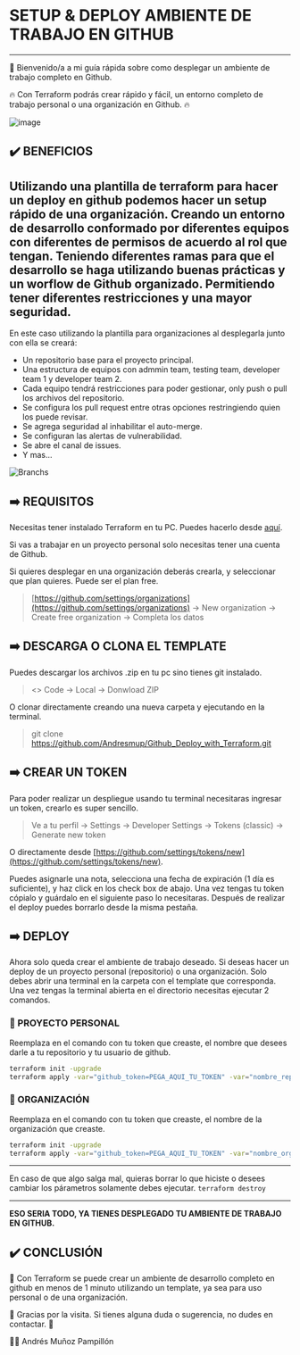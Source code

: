 # SETUP & DEPLOY AMBIENTE DE TRABAJO EN GITHUB
---
👋 Bienvenido/a a mi guía rápida sobre como desplegar un ambiente de trabajo completo en Github.

🔥 Con Terraform podrás crear rápido y fácil, un entorno completo de trabajo personal o una organización en Github. 🔥

![image](https://github.com/Andresmup/Github_Deploy_with_Terraform/assets/77512331/224cb9c0-fc89-4e6d-b288-d80d3b139d3c)

## ✔️​ BENEFICIOS

Utilizando una plantilla de terraform para hacer un deploy en github podemos hacer un setup rápido de una organización. 
Creando un entorno de desarrollo conformado por diferentes equipos con diferentes de permisos de acuerdo al rol que tengan.
Teniendo diferentes ramas para que el desarrollo se haga utilizando buenas prácticas y un worflow de Github organizado.
Permitiendo tener diferentes restricciones y una mayor seguridad.
---
En este caso utilizando la plantilla para organizaciones al desplegarla junto con ella se creará:
 - Un repositorio base para el proyecto principal.
 - Una estructura de equipos con admmin team, testing team, developer team 1 y developer team 2.
 - Cada equipo tendrá restricciones para poder gestionar, only push o pull los archivos del repositorio.
 - Se configura los pull request entre otras opciones restringiendo quien los puede revisar.
 - Se agrega seguridad al inhabilitar el auto-merge.
 - Se configuran las alertas de vulnerabilidad.
 - Se abre el canal de issues.
 - Y mas...

![Branchs](https://github.com/Andresmup/Github_Deploy_with_Terraform/assets/77512331/88ef6e74-bc61-4063-9171-0bc518684d84)


## ➡️ REQUISITOS

Necesitas tener instalado Terraform en tu PC. Puedes hacerlo desde [aquí](https://developer.hashicorp.com/terraform/install).

Si vas a trabajar en un proyecto personal solo necesitas tener una cuenta de Github.

Si quieres desplegar en una organización deberás crearla, y seleccionar que plan quieres. Puede ser el plan free.
>   [https://github.com/settings/organizations](https://github.com/settings/organizations) -> New organization -> Create free organization -> Completa los datos

## ➡️ DESCARGA O CLONA EL TEMPLATE

Puedes descargar los archivos .zip en tu pc sino tienes git instalado.
> <> Code -> Local -> Donwload ZIP

O clonar directamente creando una nueva carpeta y ejecutando en la terminal.
>  git clone https://github.com/Andresmup/Github_Deploy_with_Terraform.git

## ➡️ CREAR UN TOKEN

Para poder realizar un despliegue usando tu terminal necesitaras ingresar un token, crearlo es super sencillo.

> Ve a tu perfil -> Settings -> Developer Settings -> Tokens (classic) -> Generate new token

O directamente desde [https://github.com/settings/tokens/new](https://github.com/settings/tokens/new).

Puedes asignarle una nota, selecciona una fecha de expiración (1 día es suficiente), y haz click en los check box de abajo. 
Una vez tengas tu token cópialo y guárdalo en el siguiente paso lo necesitaras. Después de realizar el deploy puedes borrarlo desde la misma pestaña.

## ➡️ DEPLOY

Ahora solo queda crear el ambiente de trabajo deseado. Si deseas hacer un deploy de un proyecto personal (repositorio) o una organización.
Solo debes abrir una terminal en la carpeta con el template que corresponda.
Una vez tengas la terminal abierta en el directorio necesitas ejecutar 2 comandos.

### 🔹​​ PROYECTO PERSONAL
Reemplaza en el comando con tu token que creaste, el nombre que desees darle a tu repositorio y tu usuario de github.
```sh
terraform init -upgrade
terraform apply -var="github_token=PEGA_AQUI_TU_TOKEN" -var="nombre_repositorio=NOMBRE_REPOSITORIO" -var="nombre_usuario=GITHUB_USER" -auto-approve
```
### 🔹​ ORGANIZACIÓN
Reemplaza en el comando con tu token que creaste, el nombre de la organización que creaste.
```sh
terraform init -upgrade
terraform apply -var="github_token=PEGA_AQUI_TU_TOKEN" -var="nombre_organizacion=GITHUB_ORGANIZATION" -auto-approve
```

---
En caso de que algo salga mal, quieras borrar lo que hiciste o desees cambiar los párametros solamente debes ejecutar.
```terraform destroy```

---
**ESO SERIA TODO, YA TIENES DESPLEGADO TU AMBIENTE DE TRABAJO EN GITHUB.**

## ✔️​ CONCLUSIÓN

📜 Con Terraform se puede crear un ambiente de desarrollo completo en github en menos de 1 minuto utilizando un template, ya sea para uso personal o de una organización.

💬 Gracias por la visita. Si tienes alguna duda o sugerencia, no dudes en contactar. 💬

👨‍💻 Andrés Muñoz Pampillón
